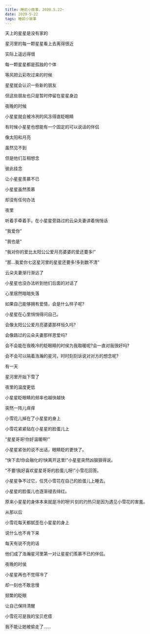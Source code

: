 ```yaml
---
title: 睡前小故事，2020.5.22~
date: 2020-5-22
tags: 睡前小故事
---
```


天上的星星是没有家的

星河里的每一颗星星看上去离得很近<!-- more -->

实际上遥远得很

每一颗星星都是孤独的个体

等风把云彩吹过来的时候

星星就会认识一些新的朋友

但这些朋友也只是暂时停留在星星身边


夜晚的时候

小星星就会被冷冽的风冻得直眨眼睛

有时候小星星也想能有一个固定的可以说话的伴侣

像太阳和月亮

虽然见不到

但是他们互相想念

彼此挂念

让小星星羨慕不已


小星星虽然羨慕

却没有任何办法

夜里

听着手牵着手，在小星星旁路过的云朵夫妻讲着悄悄话

“我爱你“

”我也是”

“我对你的爱比太阳公公爱月亮婆婆的爱还要多!”

“那...我爱你七这星河里的星星还要多!多到数不清”

云朵夫妻渐行渐远了

小星星也没办法听到他们后面的对话了

心里居然暗暗失落

如果自己能够拥有爱情，会是什么样子呢?

小星星在心里悄悄得问自己。

会像太阳公公爱月亮婆婆那样恒久吗?

会像路过的云朵夫妻那样恩爱吗?

会不会能在夜晚冷的眨眼睛的时侯为我取暖呢?会一直对我很好吗?

会不会可以隔着浩瀚的星河，时时刻刻诉说对对方的想念呢?



有一天

星河里开始下雪了

夜里的温度更低

小星星眨眼睛的频率也越快越快

突然一阵儿痒痒

小雪花儿掉在了小星星的身上


小雪花紧紧贴在小星星的脸蛋儿上

“星星哥哥!你好温暖啊!”

小星星紧张的说不出话，眼睛眨的更快了。

“快下去!你会融化的!快离开这里!”小星星突然凶狠狠得说。

“不要!我好喜欢星星哥哥的脸蛋儿呀!”小雪花回答。

小星星争不过它，任凭小雪花在自己的脸蛋儿上睡去。

小星星的脸蛋儿也逐渐褪去绯红。


原来小星星的身体本来就是冷的呀!片刻的灼热只是因为遇见小雪花的害羞。

从那以后

小雪花每天都腻歪在小星星的身上

说什么也不肯下来

每天有说不完的话

他们成了浩瀚星河里第一对让星星们羨慕不已的伴侣。


夜晚的时侯

小星星再也不觉得冷了

却一刻也不敢怠慢

频繁的眨眼

让自己保持清醒

小雪花可是我的宝贝疙瘩

我不能让她被偷走了......